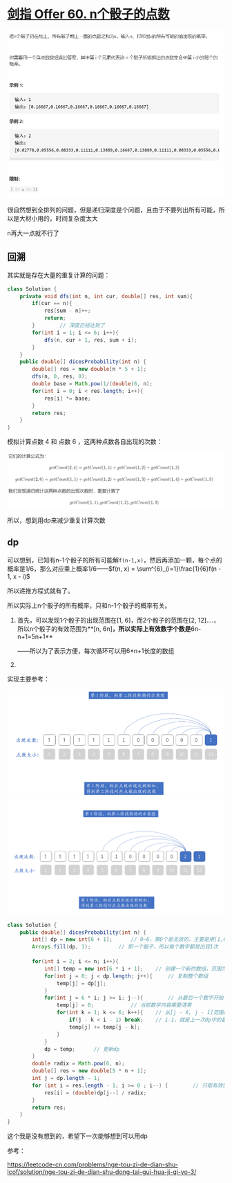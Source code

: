 # [剑指 Offer 60. n个骰子的点数](https://leetcode-cn.com/problems/nge-tou-zi-de-dian-shu-lcof/)

<img src="pic\image-20210505192502772.png" alt="image-20210505192502772" style="zoom:67%;" />

很自然想到全排列的问题，但是递归深度是个问题，且由于不要列出所有可能，所以是大材小用的，时间复杂度太大

n再大一点就不行了

## 回溯

其实就是存在大量的重复计算的问题：

```java
class Solution {
    private void dfs(int n, int cur, double[] res, int sum){
        if(cur == n){
            res[sum - n]++;
            return;
        }        // 深度已经达到了
        for(int i = 1; i <= 6; i++){
            dfs(n, cur + 1, res, sum + i);
        }
    }
    public double[] dicesProbability(int n) {
        double[] res = new double[n * 5 + 1];
        dfs(n, 0, res, 0);
        double base = Math.pow(1/(double)6, n);
        for(int i = 0; i < res.length; i++){
            res[i] *= base;
        }
        return res;
    }
}
```

模拟计算点数 4 和 点数 6 ，这两种点数各自出现的次数：

<img src="pic\image-20210505195522323.png" alt="image-20210505195522323" style="zoom:67%;" />

所以，想到用dp来减少重复计算次数

## dp

可以想到，已知有n-1个骰子的所有可能解`f(n-1,x)`，然后再添加一颗，每个点的概率是1/6，那么对应乘上概率1/6——$f(n, x) = \sum^{6}_{i=1}\frac{1}{6}f(n - 1, x - i)$

所以递推方程式就有了。

所以实际上n个骰子的所有概率，只和n-1个骰子的概率有关。

1. 首先，可以发现1个骰子的出现范围在[1, 6]，而2个骰子的范围在[2, 12]....，所以n个骰子的有效范围为**[n, 6n]**，所以实际上有效数字个数是**6n-n+1=5n+1**

   ——所以为了表示方便，每次循环可以用6*n+1长度的数组

2. 

实现主要参考：

<img src="pic\image-20210512204406977.png" alt="image-20210512204406977" style="zoom:67%;" />

<img src="pic\image-20210512215047602.png" alt="image-20210512215047602" style="zoom:67%;" />

```java
class Solution {
    public double[] dicesProbability(int n) {
        int[] dp = new int[6 + 1];		// 0~6，第0个是无效的，主要是用[1,6]，方便处理
        Arrays.fill(dp, 1);			// 即一个骰子，所以每个数字都是出现1次
        
        for(int i = 2; i <= n; i++){
            int[] temp = new int[6 * i + 1];	// 创建一个新的数组，范围为[0, 6i], 有效范围为[i, 6i]
            for(int j = 0; j < dp.length; j++){     // 复制整个数组
                temp[j] = dp[j];
            }
            for(int j = 6 * i; j >= i; j--){		// 从最后一个数字开始
                temp[j] = 0;			// 当前数字内容需要清零
                for(int k = 1; k <= 6; k++){	// 从[j - 6, j - 1]范围内可以组成j的出现总数
                    if(j - k < i - 1) break;	// i-1，就是上一次dp中的最小有效位
                    temp[j] += temp[j - k];
                }
            }
            dp = temp;		// 更新dp
        }
        double radix = Math.pow(6, n);
        double[] res = new double[5 * n + 1];
        int j = dp.length - 1;
        for (int i = res.length - 1; i >= 0 ; i--) {		// 只取有效位即可
            res[i] = (double)dp[j--] / radix;
        }
        return res;
    }
}
```

这个我是没有想到的，希望下一次能够想到可以用dp

参考：

https://leetcode-cn.com/problems/nge-tou-zi-de-dian-shu-lcof/solution/nge-tou-zi-de-dian-shu-dong-tai-gui-hua-ji-qi-yo-3/
